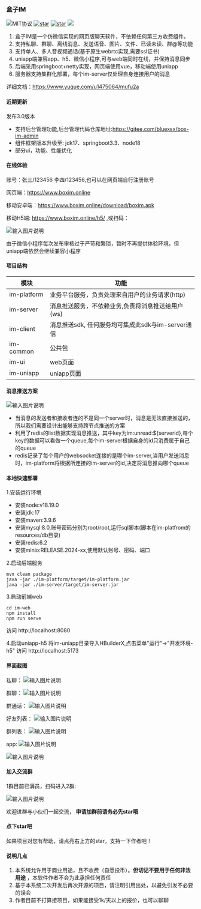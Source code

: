 
###  **盒子IM** 
![MIT协议](https://img.shields.io/badge/license-MIT-red)
[![star](https://gitee.com/bluexsx/box-im/badge/star.svg)](https://gitee.com/bluexsx/box-im) 
[![star](https://img.shields.io/github/stars/bluexsx/box-im.svg?style=flat&logo=GitHub)](https://github.com/bluexsx/box-im) 
<a href="#加入交流群"><img src="https://img.shields.io/badge/QQ交流群-green.svg?style=plasticr"></a>

1. 盒子IM是一个仿微信实现的网页版聊天软件，不依赖任何第三方收费组件。
1. 支持私聊、群聊、离线消息、发送语音、图片、文件、已读未读、群@等功能
1. 支持单人、多人音视频通话(基于原生webrtc实现,需要ssl证书)
1. uniapp端兼容app、h5、微信小程序,可与web端同时在线，并保持消息同步
1. 后端采用springboot+netty实现，网页端使用vue，移动端使用uniapp
1. 服务器支持集群化部署，每个im-server仅处理自身连接用户的消息


详细文档：https://www.yuque.com/u1475064/mufu2a


#### 近期更新
发布3.0版本

- 支持后台管理功能,后台管理代码仓库地址:https://gitee.com/bluexsx/box-im-admin
- 组件框架版本升级至: jdk17、springboot3.3、node18
- 部分ui，功能、性能优化


#### 在线体验

账号：张三/123456 李四/123456,也可以在网页端自行注册账号

网页端：https://www.boxim.online

移动安卓端：https://www.boxim.online/download/boxim.apk

移动H5端: https://www.boxim.online/h5/ ,或扫码：

![输入图片说明](%E6%88%AA%E5%9B%BE/h5%E4%BA%8C%E7%BB%B4%E7%A0%81.png)

由于微信小程序每次发布审核过于严苛和繁琐，暂时不再提供体验环境，但uniapp端依然会继续兼容小程序



#### 项目结构
|  模块  | 功能                               |
|-------------|----------------------------------|
| im-platform | 业务平台服务，负责处理来自用户的业务请求(http)       |
| im-server   | 消息推送服务，不依赖业务,负责将消息推送给用户(ws)      |
| im-client   | 消息推送sdk, 任何服务均可集成此sdk与im-server通信 |
| im-common   | 公共包                              |
| im-ui       | web页面                            |
| im-uniapp   | uniapp页面                         |

#### 消息推送方案
![输入图片说明](%E6%88%AA%E5%9B%BE/%E6%B6%88%E6%81%AF%E6%8E%A8%E9%80%81%E9%9B%86%E7%BE%A4%E5%8C%96.jpg)

- 当消息的发送者和接收者连的不是同一个server时，消息是无法直接推送的，所以我们需要设计出能够支持跨节点推送的方案
- 利用了redis的list数据实现消息推送，其中key为im:unread:${serverid},每个key的数据可以看做一个queue,每个im-server根据自身的id只消费属于自己的queue
- redis记录了每个用户的websocket连接的是哪个im-server,当用户发送消息时，im-platform将根据所连接的im-server的id,决定将消息推向哪个queue


#### 本地快速部署
1.安装运行环境
- 安装node:v18.19.0
- 安装jdk:17
- 安装maven:3.9.6
- 安装mysql:8.0,账号密码分别为root/root,运行sql脚本(脚本在im-platfrom的resources/db目录)
- 安装redis:6.2
- 安装minio:RELEASE.2024-xx,使用默认账号、密码、端口

2.启动后端服务
```
mvn clean package
java -jar ./im-platform/target/im-platform.jar
java -jar ./im-server/target/im-server.jar
```

3.启动前端web
```
cd im-web
npm install
npm run serve
```
访问 http://localhost:8080

4.启动uniapp-h5
将im-uniapp目录导入HBuilderX,点击菜单"运行"->"开发环境-h5"
访问 http://localhost:5173


#### 界面截图
私聊：
![输入图片说明](%E6%88%AA%E5%9B%BE/web/%E7%A7%81%E8%81%8A.png)

群聊：
![输入图片说明](%E6%88%AA%E5%9B%BE/web/%E7%BE%A4%E8%81%8A.png)

群通话：
![输入图片说明](%E6%88%AA%E5%9B%BE/web/%E7%BE%A4%E8%A7%86%E9%A2%91.png)

好友列表：
![输入图片说明](%E6%88%AA%E5%9B%BE/web/%E5%A5%BD%E5%8F%8B%E5%88%97%E8%A1%A8.png)

群列表：
![输入图片说明](%E6%88%AA%E5%9B%BE/web/%E7%BE%A4%E5%88%97%E8%A1%A8.png)

app:
![输入图片说明](%E6%88%AA%E5%9B%BE/app/1.jpg)  

![输入图片说明](%E6%88%AA%E5%9B%BE/app/2.jpg)

#### 加入交流群
1群目前已满员，扫码进入2群:

![输入图片说明](%E6%88%AA%E5%9B%BE/%E4%BA%A4%E6%B5%81%E7%BE%A42.png)

欢迎进群与小伙们一起交流， **申请加群前请务必先star哦** 

#### 点下star吧
如果项目对您有帮助，请点亮右上方的star，支持一下作者吧！

#### 说明几点

1. 本系统允许用于商业用途，且不收费（自愿投币）。**但切记不要用于任何非法用途** ，本软件作者不会为此承担任何责任
1. 基于本系统二次开发后再次开源的项目，请注明引用出处，以避免引发不必要的误会
1. 作者目前不打算接项目，如果能接受1k/天以上的报价，也可以聊聊


